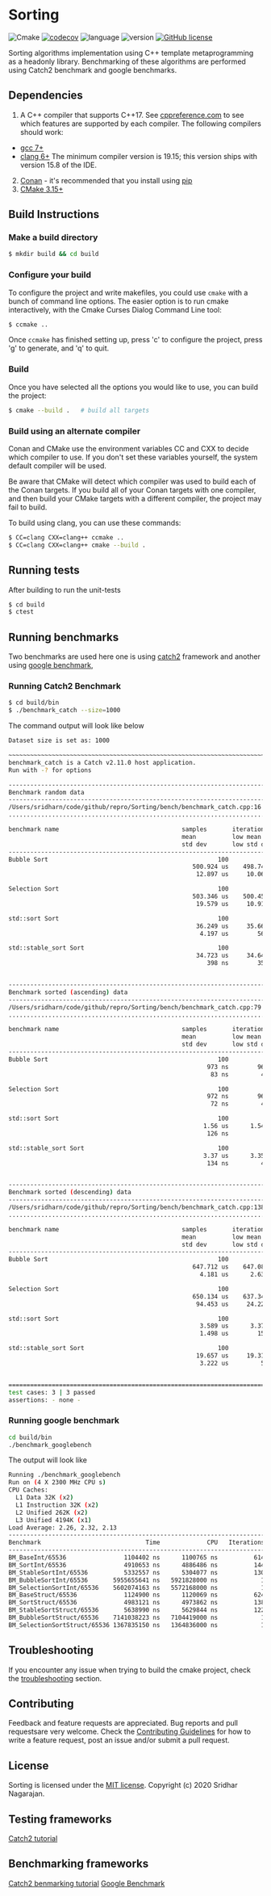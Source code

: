 # Sorting

![Cmake](https://github.com/sridharsridha/sorting/workflows/CMake/badge.svg)
[![codecov](https://codecov.io/gh/sridharsridha/sorting/branch/master/graph/badge.svg)](https://codecov.io/gh/sridharsridha/sorting)
![language](https://img.shields.io/github/languages/top/sridharsridha/Sorting)
![version](https://img.shields.io/github/v/tag/sridharsridha/Sorting?label=version&sort=semver)
[![GitHub license](https://img.shields.io/github/license/sridharsridha/Sorting?style=plastic)](https://github.com/sridharsridha/Sorting/blob/master/LICENSE)

Sorting algorithms implementation using C++ template metaprogramming as a headonly
library. Benchmarking of these algorithms are performed using Catch2 benchmark and
google benchmarks.

## Dependencies

1. A C++ compiler that supports C++17. 
See [cppreference.com][cppreference.com]
to see which features are supported by each compiler.
The following compilers should work:
  * [gcc 7+][gcc]
  * [clang 6+][clang]
  The minimum compiler version is 19.15; this version ships with version 15.8 of the IDE. 
2. [Conan][conan] - it's recommended that you install using 
[pip][pip]
3. [CMake 3.15+][cmake]

## Build Instructions

### Make a build directory

```bash
$ mkdir build && cd build
```

### Configure your build

To configure the project and write makefiles, you could use `cmake` with a
bunch of command line options. The easier option is to run cmake interactively,
with the Cmake Curses Dialog Command Line tool:  

```bash
$ ccmake ..
```

Once `ccmake` has finished setting up, press 'c' to configure the project, 
press 'g' to generate, and 'q' to quit.

### Build
Once you have selected all the options you would like to use, you can build the 
project:

```bash
$ cmake --build .   # build all targets
```

### Build using an alternate compiler

Conan and CMake use the environment variables CC and CXX to decide which 
compiler to use. If you don't set these variables yourself, the system 
default compiler will be used.

Be aware that CMake will detect which compiler was used to build each of the 
Conan targets. 
If you build all of your Conan targets with one compiler, and then build your 
CMake targets with a different compiler, the project may fail to build. 

To build using clang, you can use these commands:

```bash
$ CC=clang CXX=clang++ ccmake ..
$ CC=clang CXX=clang++ cmake --build .
```

## Running tests

After building to run the unit-tests

```bash
$ cd build
$ ctest
```

## Running benchmarks

Two benchmarks are used here one is using [catch2]() framework and another using [google
benchmark](),

### Running Catch2 Benchmark

```bash
$ cd build/bin
$ ./benchmark_catch --size=1000 
```

The command output will look like below

```bash
Dataset size is set as: 1000

~~~~~~~~~~~~~~~~~~~~~~~~~~~~~~~~~~~~~~~~~~~~~~~~~~~~~~~~~~~~~~~~~~~~~~~~~~~~~~~
benchmark_catch is a Catch v2.11.0 host application.
Run with -? for options

-------------------------------------------------------------------------------
Benchmark random data
-------------------------------------------------------------------------------
/Users/sridharn/code/github/repro/Sorting/bench/benchmark_catch.cpp:16
...............................................................................

benchmark name                                  samples       iterations    estimated
                                                mean          low mean      high mean
                                                std dev       low std dev   high std dev
-------------------------------------------------------------------------------
Bubble Sort                                               100             1    62.3915 ms
                                                   500.924 us    498.744 us    503.896 us
                                                    12.897 us     10.065 us     19.631 us

Selection Sort                                            100             1    61.6541 ms
                                                   503.346 us    500.454 us    508.824 us
                                                    19.579 us     10.914 us     32.169 us

std::sort Sort                                            100             1     30.337 ms
                                                    36.249 us     35.664 us     37.697 us
                                                     4.197 us        564 ns      7.754 us

std::stable_sort Sort                                     100             1    29.7788 ms
                                                    34.723 us     34.645 us     34.802 us
                                                       398 ns        350 ns        461 ns


-------------------------------------------------------------------------------
Benchmark sorted (ascending) data
-------------------------------------------------------------------------------
/Users/sridharn/code/github/repro/Sorting/bench/benchmark_catch.cpp:79
...............................................................................

benchmark name                                  samples       iterations    estimated
                                                mean          low mean      high mean
                                                std dev       low std dev   high std dev
-------------------------------------------------------------------------------
Bubble Sort                                               100             1    27.6108 ms
                                                       973 ns        962 ns        999 ns
                                                        83 ns         47 ns        165 ns

Selection Sort                                            100             1    32.2752 ms
                                                       972 ns        962 ns        994 ns
                                                        72 ns         40 ns        143 ns

std::sort Sort                                            100             1    32.0701 ms
                                                      1.56 us      1.547 us      1.623 us
                                                       126 ns          9 ns        300 ns

std::stable_sort Sort                                     100             1     32.149 ms
                                                      3.37 us      3.354 us      3.426 us
                                                       134 ns         43 ns        303 ns


-------------------------------------------------------------------------------
Benchmark sorted (descending) data
-------------------------------------------------------------------------------
/Users/sridharn/code/github/repro/Sorting/bench/benchmark_catch.cpp:138
...............................................................................

benchmark name                                  samples       iterations    estimated
                                                mean          low mean      high mean
                                                std dev       low std dev   high std dev
-------------------------------------------------------------------------------
Bubble Sort                                               100             1    78.8413 ms
                                                   647.712 us    647.084 us    648.826 us
                                                     4.181 us      2.632 us      6.281 us

Selection Sort                                            100             1    74.8978 ms
                                                   650.134 us    637.343 us    682.168 us
                                                    94.453 us     24.225 us    168.523 us

std::sort Sort                                            100             1    36.0463 ms
                                                     3.589 us      3.379 us      4.121 us
                                                     1.498 us        154 ns      2.768 us

std::stable_sort Sort                                     100             1    32.3432 ms
                                                    19.657 us     19.314 us     21.275 us
                                                     3.222 us         52 ns      7.671 us


===============================================================================
test cases: 3 | 3 passed
assertions: - none -
```

### Running google benchmark

```bash
cd build/bin
./benchmark_googlebench
```

The output will look like

```bash
Running ./benchmark_googlebench
Run on (4 X 2300 MHz CPU s)
CPU Caches:
  L1 Data 32K (x2)
  L1 Instruction 32K (x2)
  L2 Unified 262K (x2)
  L3 Unified 4194K (x1)
Load Average: 2.26, 2.32, 2.13
-----------------------------------------------------------------------
Benchmark                             Time             CPU   Iterations
-----------------------------------------------------------------------
BM_BaseInt/65536                1104402 ns      1100765 ns          614
BM_SortInt/65536                4910653 ns      4886486 ns          144
BM_StableSortInt/65536          5332557 ns      5304077 ns          130
BM_BubbleSortInt/65536       5955655641 ns   5921828000 ns            1
BM_SelectionSortInt/65536    5602074163 ns   5572168000 ns            1
BM_BaseStruct/65536             1124900 ns      1120069 ns          624
BM_SortStruct/65536             4983121 ns      4973862 ns          138
BM_StableSortStruct/65536       5638990 ns      5629844 ns          122
BM_BubbleSortStruct/65536    7141038223 ns   7104419000 ns            1
BM_SelectionSortStruct/65536 1367835150 ns   1364836000 ns            1

```

## Troubleshooting
If you encounter any issue when trying to build the cmake project, check the
[troubleshooting][troubleshoot] section.

## Contributing
Feedback and feature requests are appreciated. Bug reports and pull requestsare very welcome.
Check the [Contributing Guidelines][ contributing] for how to write a feature request, post an issue and/or submit a pull request.

## License
Sorting is licensed under the [MIT license][license].  Copyright (c) 2020 Sridhar Nagarajan.

## Testing frameworks
[Catch2 tutorial][catch2]

## Benchmarking frameworks
[Catch2 benmarking tutorial][catch2-benchmark]
[Google Benchmark][google-benchmark]


[cppreference.com]: https://en.cppreference.com/w/cpp/compiler_support
[gcc]: https://gcc.gnu.org/
[clang]: https://clang.llvm.org/
[conan]: https://conan.io/
[pip]: https://pip.pypa.io/en/stable/
[cmake]: https://cmake.org/
[catch2]: (https://github.com/catchorg/Catch2/blob/master/docs/tutorial.md)
[catch2-benchmark]: https://github.com/catchorg/Catch2/blob/master/docs/benchmarks.md
[google-benchmark]: https://github.com/google/benchmark#usage
[troubleshoot]: ./TROUBLESHOOTING.md
[contributing]: ./CONTRIBUTING.md
[license]: ./LICENSE

